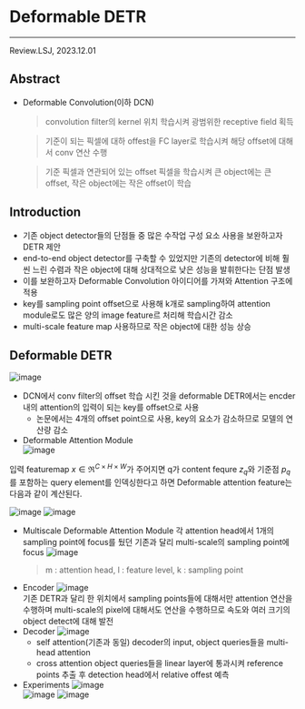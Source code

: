 # Deformable DETR
****   
Review.LSJ, 2023.12.01   
## **Abstract**   
* Deformable Convolution(이하 DCN)   
  > convolution filter의 kernel 위치 학습시켜 광범위한 receptive field 획득

  > 기준이 되는 픽셀에 대하 offest을 FC layer로 학습시켜 해당 offset에 대해서 conv 연산 수행   

  > 기준 픽셀과 연관되어 있는 offset 픽셀을 학습시켜 큰 object에는 큰 offset, 작은 object에는 작은 offset이 학습   

## **Introduction**  
* 기존 object detector들의 단점들 중 많은 수작업 구성 요소 사용을 보완하고자 DETR 제안   
* end-to-end object detector를 구축할 수 있었지만 기존의 detector에 비해 훨씬 느린 수렴과 작은 object에 대해 상대적으로 낮은 성능을 발휘한다는 단점 발생   
* 이를 보완하고자 Deformable Convolution 아이디어를 가져와 Attention 구조에 적용   
* key를 sampling point offset으로 사용해 k개로 sampling하여 attention module로도 많은 양의 image feature르 처리해 학습시간 감소   
* multi-scale feature map 사용하므로 작은 object에 대한 성능 상승   
## **Deformable DETR**  
![image](https://github.com/sj990710/Thesis_Review/assets/127752372/7d9f13b4-c92c-4c42-a94b-e0734e9dd51a)

* DCN에서 conv filter의 offset 학습 시킨 것을 deformable DETR에서는 encder 내의 attention의 입력이 되는 key를 offset으로 사용
  + 논문에서는 4개의 offset point으로 사용, key의 요소가 감소하므로 모델의 연산량 감소  
* Deformable Attention Module   
![image](https://github.com/sj990710/Thesis_Review/assets/127752372/8469a439-f553-43d2-b1b5-810bc4854ced)
   
입력 featuremap $x\in\Re^{C\times H\times W}$가 주어지면 q가 content fequre $z_q$와 기준점 $p_q$를 포함하는 query element를 인덱싱한다고 하면 Deformable attention feature는 다음과 같이 계산된다.   
   
![image](https://github.com/sj990710/Thesis_Review/assets/127752372/d995fc6a-8cbd-4b60-84b3-0f954877d87f)
![image](https://github.com/sj990710/Thesis_Review/assets/127752372/80d3d160-d3c3-4f2d-b973-bc0f2cd510f7)

  + Multiscale Deformable Attention Module
    각 attention head에서 1개의 sampling point에 focus를 뒀던 기존과 달리 multi-scale의 sampling point에 focus
    ![image](https://github.com/sj990710/Thesis_Review/assets/127752372/5f4fe385-3534-4e43-a79e-7af6a921d946)
    > m : attention head, l : feature level, k : sampling point
* Encoder
  ![image](https://github.com/sj990710/Thesis_Review/assets/127752372/2dc4dbd2-e991-41a0-9912-b6947581fbab)   
  기존 DETR과 달리 한 위치에서 sampling points들에 대해서만 attention 연산을 수행하며 multi-scale의 pixel에 대해서도 연산을 수행하므로 속도와 여러 크기의 object detect에 대해 발전
* Decoder
  ![image](https://github.com/sj990710/Thesis_Review/assets/127752372/9cd57459-c79e-464f-8ce0-db9171eb5c47)
  + self attention(기존과 동일)
   decoder의 input, object queries들을 multi-head attention
  + cross attention
   object queries들을 linear layer에 통과시켜 reference points 추출 후 detection head에서 relative offest 예측
* Experiments
  ![image](https://github.com/sj990710/Thesis_Review/assets/127752372/393e1b4a-d576-402c-80f0-fea1e857ef8d)   
  ![image](https://github.com/sj990710/Thesis_Review/assets/127752372/bdf215a1-4c10-4499-8381-bfc4ccfa14b2)
  ![image](https://github.com/sj990710/Thesis_Review/assets/127752372/ebcccad4-984b-449b-963b-ce85c7e994b2)


 
